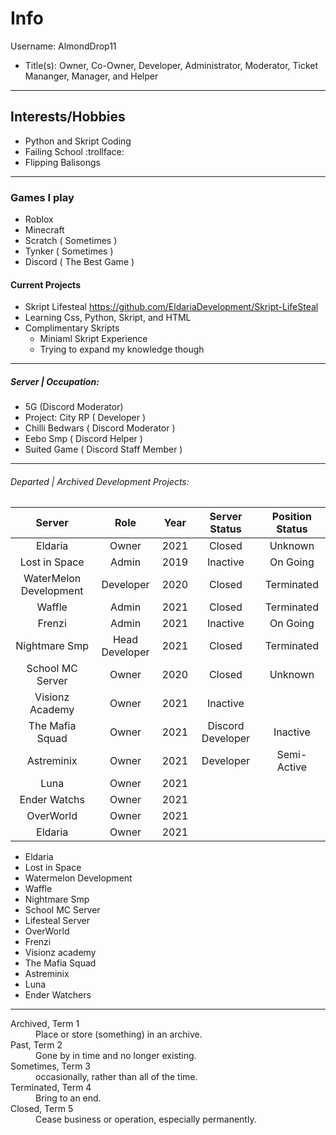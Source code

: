 # Info #
Username: AlmondDrop11
* Title(s): Owner, Co-Owner, Developer, Administrator, Moderator, Ticket Mananger, Manager, and Helper

- - -

## Interests/Hobbies ##

* Python and Skript Coding
* Failing School :trollface:
* Flipping Balisongs 

- - -

### Games I play
* Roblox
* Minecraft
* Scratch ( Sometimes )
* Tynker ( Sometimes )
* Discord ( The Best Game )

#### Current Projects

* Skript Lifesteal https://github.com/EldariaDevelopment/Skript-LifeSteal
* Learning Css, Python, Skript, and HTML
* Complimentary Skripts
  * Miniaml Skript Experience
  * Trying to expand my knowledge though

- - - -

##### Server | Occupation:

* 5G (Discord Moderator)
* Project: City RP ( Developer )
* Chilli Bedwars ( Discord Moderator )
* Eebo Smp ( Discord Helper ) 
* Suited Game ( Discord Staff Member )
- - -

###### Departed | Archived Development Projects:
| Server | Role | Year | Server Status | Position Status |
| :----: | :----: | :----: | :----: | :----: |
| Eldaria | Owner | 2021 | Closed | Unknown |
| Lost in Space | Admin | 2019 | Inactive | On Going |
| WaterMelon Development | Developer | 2020 | Closed | Terminated |
| Waffle | Admin | 2021 | Closed | Terminated |
| Frenzi | Admin | 2021 | Inactive | On Going |
| Nightmare Smp | Head Developer | 2021 | Closed | Terminated | 
| School MC Server | Owner | 2020 | Closed | Unknown |
| Visionz Academy | Owner | 2021 | Inactive | | On Going |
| The Mafia Squad | Owner | 2021 | Discord Developer | Inactive | On Going |
| Astreminix | Owner | 2021 | Developer | Semi-Active | | Topic Changed, Terminated |
| Luna | Owner | 2021 |
| Ender Watchs | Owner | 2021 |
| OverWorld | Owner | 2021 |
| Eldaria | Owner | 2021 |

* Eldaria
* Lost in Space
* Watermelon Development
* Waffle
* Nightmare Smp
* School MC Server
* Lifesteal Server
* OverWorld
* Frenzi
* Visionz academy
* The Mafia Squad
* Astreminix
* Luna
* Ender Watchers

- - -

<dl>
  <dt>Archived, Term 1</dt>
  <dd>Place or store (something) in an archive.</dd>
  <dt>Past, Term 2</dt>
  <dd>Gone by in time and no longer existing.</dd>
  <dt>Sometimes, Term 3</dt>
  <dd>occasionally, rather than all of the time.</dd>
  <dt>Terminated, Term 4</dt>
  <dd>Bring to an end.</dd>
  <dt>Closed, Term 5</dt>
  <dd>Cease business or operation, especially permanently.</dd>
</dl>
